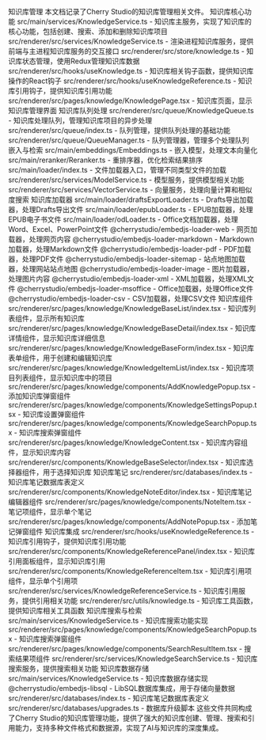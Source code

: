 知识库管理
本文档记录了Cherry Studio的知识库管理相关文件。
知识库核心功能
 src/main/services/KnowledgeService.ts - 知识库主服务，实现了知识库的核心功能，包括创建、搜索、添加和删除知识库项目
 src/renderer/src/services/KnowledgeService.ts - 渲染进程知识库服务，提供前端与主进程知识库服务的交互接口
 src/renderer/src/store/knowledge.ts - 知识库状态管理，使用Redux管理知识库数据
 src/renderer/src/hooks/useKnowledge.ts - 知识库相关钩子函数，提供知识库操作的React钩子
src/renderer/src/hooks/useKnowledgeReference.ts - 知识库引用钩子，提供知识库引用功能
 src/renderer/src/pages/knowledge/KnowledgePage.tsx - 知识库页面，显示知识库管理界面
知识库队列处理
 src/renderer/src/queue/KnowledgeQueue.ts - 知识库处理队列，管理知识库项目的异步处理
src/renderer/src/queue/index.ts - 队列管理，提供队列处理的基础功能
src/renderer/src/queue/QueueManager.ts - 队列管理器，管理多个处理队列
嵌入与检索
 src/main/embeddings/Embeddings.ts - 嵌入模型，处理文本向量化
 src/main/reranker/Reranker.ts - 重排序器，优化检索结果排序
 src/main/loader/index.ts - 文件加载器入口，管理不同类型文件的加载
 src/renderer/src/services/ModelService.ts - 模型服务，提供模型相关功能
 src/renderer/src/services/VectorService.ts - 向量服务，处理向量计算和相似度搜索
知识库加载器
 src/main/loader/draftsExportLoader.ts - Drafts导出加载器，处理Drafts导出文件
 src/main/loader/epubLoader.ts - EPUB加载器，处理EPUB电子书文件
 src/main/loader/odLoader.ts - Office文档加载器，处理Word、Excel、PowerPoint文件
@cherrystudio/embedjs-loader-web - 网页加载器，处理网页内容
@cherrystudio/embedjs-loader-markdown - Markdown加载器，处理Markdown文件
@cherrystudio/embedjs-loader-pdf - PDF加载器，处理PDF文件
@cherrystudio/embedjs-loader-sitemap - 站点地图加载器，处理网站站点地图
@cherrystudio/embedjs-loader-image - 图片加载器，处理图片内容
@cherrystudio/embedjs-loader-xml - XML加载器，处理XML文件
@cherrystudio/embedjs-loader-msoffice - Office加载器，处理Office文件
@cherrystudio/embedjs-loader-csv - CSV加载器，处理CSV文件
知识库组件
src/renderer/src/pages/knowledge/KnowledgeBaseList/index.tsx - 知识库列表组件，显示所有知识库
src/renderer/src/pages/knowledge/KnowledgeBaseDetail/index.tsx - 知识库详情组件，显示知识库详细信息
src/renderer/src/pages/knowledge/KnowledgeBaseForm/index.tsx - 知识库表单组件，用于创建和编辑知识库
src/renderer/src/pages/knowledge/KnowledgeItemList/index.tsx - 知识库项目列表组件，显示知识库中的项目
src/renderer/src/pages/knowledge/components/AddKnowledgePopup.tsx - 添加知识库弹窗组件
src/renderer/src/pages/knowledge/components/KnowledgeSettingsPopup.tsx - 知识库设置弹窗组件
 src/renderer/src/pages/knowledge/components/KnowledgeSearchPopup.tsx - 知识库搜索弹窗组件
 src/renderer/src/pages/knowledge/KnowledgeContent.tsx - 知识库内容组件，显示知识库内容
src/renderer/src/components/KnowledgeBaseSelector/index.tsx - 知识库选择器组件，用于选择知识库
知识库笔记
 src/renderer/src/databases/index.ts - 知识库笔记数据库表定义
src/renderer/src/components/KnowledgeNoteEditor/index.tsx - 知识库笔记编辑器组件
src/renderer/src/pages/knowledge/components/NoteItem.tsx - 笔记项组件，显示单个笔记
src/renderer/src/pages/knowledge/components/AddNotePopup.tsx - 添加笔记弹窗组件
知识库集成
src/renderer/src/hooks/useKnowledgeReference.ts - 知识库引用钩子，提供知识库引用功能
src/renderer/src/components/KnowledgeReferencePanel/index.tsx - 知识库引用面板组件，显示知识库引用
src/renderer/src/components/KnowledgeReferenceItem.tsx - 知识库引用项组件，显示单个引用项
src/renderer/src/services/KnowledgeReferenceService.ts - 知识库引用服务，提供引用相关功能
src/renderer/src/utils/knowledge.ts - 知识库工具函数，提供知识库相关工具函数
知识库搜索与检索
 src/main/services/KnowledgeService.ts - 知识库搜索功能实现
 src/renderer/src/pages/knowledge/components/KnowledgeSearchPopup.tsx - 知识库搜索弹窗组件
src/renderer/src/pages/knowledge/components/SearchResultItem.tsx - 搜索结果项组件
src/renderer/src/services/KnowledgeSearchService.ts - 知识库搜索服务，提供搜索相关功能
知识库数据存储
 src/main/services/KnowledgeService.ts - 知识库数据存储实现
@cherrystudio/embedjs-libsql - LibSQL数据库集成，用于存储向量数据
 src/renderer/src/databases/index.ts - 知识库笔记数据库表定义
 src/renderer/src/databases/upgrades.ts - 数据库升级脚本
这些文件共同构成了Cherry Studio的知识库管理功能，提供了强大的知识库创建、管理、搜索和引用能力，支持多种文件格式和数据源，实现了AI与知识库的深度集成。